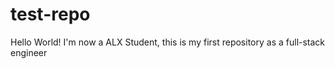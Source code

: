 # test-repo

Hello World!
I'm now a ALX Student, this is my first repository as a full-stack engineer

